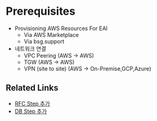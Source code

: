 # Prerequisites

* Provisioning AWS Resources For EAI
    * Via AWS Marketplace
    * Via bsg.support
* 네트워크 연결
    * VPC Peering (AWS -> AWS)
    * TGW (AWS -> AWS)
    * VPN (site to site) (AWS -> On-Premise,GCP,Azure)


## Related Links

* [RFC Step 추가](/eai/functions/add_rfc_step.md)
* [DB Step 추가](/eai/functions/add_db_step.md)
